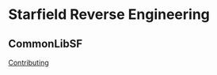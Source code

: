 # Starfield Reverse Engineering

## CommonLibSF 
[Contributing](https://github.com/Starfield-Reverse-Engineering/CommonLibSF/wiki/Contributing)
